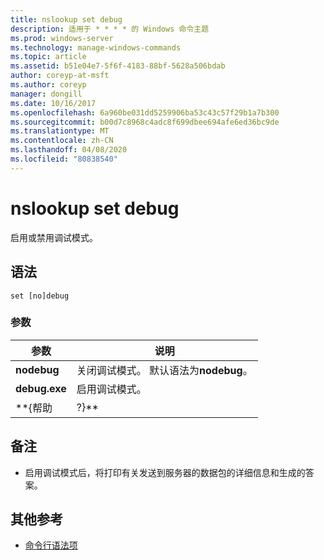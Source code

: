 ```yaml
---
title: nslookup set debug
description: 适用于 * * * * 的 Windows 命令主题
ms.prod: windows-server
ms.technology: manage-windows-commands
ms.topic: article
ms.assetid: b51e04e7-5f6f-4183-88bf-5628a506bdab
author: coreyp-at-msft
ms.author: coreyp
manager: dongill
ms.date: 10/16/2017
ms.openlocfilehash: 6a960be031dd5259906ba53c43c57f29b1a7b300
ms.sourcegitcommit: b00d7c8968c4adc8f699dbee694afe6ed36bc9de
ms.translationtype: MT
ms.contentlocale: zh-CN
ms.lasthandoff: 04/08/2020
ms.locfileid: "80838540"
---
```

# <a name="nslookup-set-debug"></a>nslookup set debug



启用或禁用调试模式。

## <a name="syntax"></a>语法

```
set [no]debug
```

### <a name="parameters"></a>参数

|  参数  |                         说明                          |
|-------------|--------------------------------------------------------------|
| **nodebug** | 关闭调试模式。 默认语法为**nodebug**。 |
|  **debug.exe**  |                   启用调试模式。                   |
|  \*\*{帮助  |                            ?}\*\*                            |

## <a name="remarks"></a>备注

-   启用调试模式后，将打印有关发送到服务器的数据包的详细信息和生成的答案。

## <a name="additional-references"></a>其他参考

- [命令行语法项](command-line-syntax-key.md)